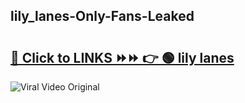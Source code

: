 
 ## lily_lanes-Only-Fans-Leaked

# <h2><a href="https://clipsfans.com/lily_lanes&ref=git">🔗 Click to LINKS ⏩⏩ 👉 🟢 lily lanes </a></h2>

<a href="https://clipsfans.com/lily_lanes&ref=git" rel="nofollow" data-target="animated-image.originalLink"><img src="https://i.ibb.co.com/xMMVF88/686577567.gif" alt="Viral Video Original" style="max-width: 100%; display: inline-block;" data-target="animated-image.originalImage"></a>
